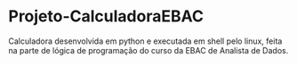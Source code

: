 # Projeto-CalculadoraEBAC
 Calculadora desenvolvida em python e executada em shell pelo linux, feita na parte de lógica de programação do curso da EBAC de Analista de Dados.
